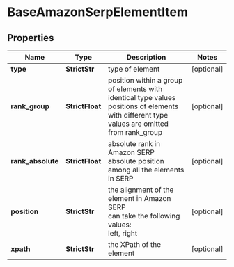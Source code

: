# BaseAmazonSerpElementItem


## Properties

| Name | Type | Description | Notes |
|------------ | ------------- | ------------- | -------------|
**type** | **StrictStr** | type of element |[optional]|
**rank_group** | **StrictFloat** | position within a group of elements with identical type values<br>positions of elements with different type values are omitted from rank_group |[optional]|
**rank_absolute** | **StrictFloat** | absolute rank in Amazon SERP<br>absolute position among all the elements in SERP |[optional]|
**position** | **StrictStr** | the alignment of the element in Amazon SERP<br>can take the following values:<br>left, right |[optional]|
**xpath** | **StrictStr** | the XPath of the element |[optional]|